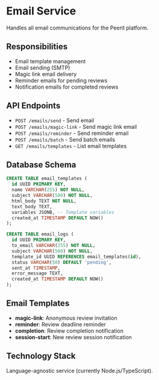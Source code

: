 # Email Service

Handles all email communications for the Peerit platform.

## Responsibilities

- Email template management
- Email sending (SMTP)
- Magic link email delivery
- Reminder emails for pending reviews
- Notification emails for completed reviews

## API Endpoints

- `POST /emails/send` - Send email
- `POST /emails/magic-link` - Send magic link email
- `POST /emails/reminder` - Send reminder email
- `POST /emails/batch` - Send batch emails
- `GET /emails/templates` - List email templates

## Database Schema

```sql
CREATE TABLE email_templates (
  id UUID PRIMARY KEY,
  name VARCHAR(255) NOT NULL,
  subject VARCHAR(500) NOT NULL,
  html_body TEXT NOT NULL,
  text_body TEXT,
  variables JSONB, -- Template variables
  created_at TIMESTAMP DEFAULT NOW()
);

CREATE TABLE email_logs (
  id UUID PRIMARY KEY,
  to_email VARCHAR(255) NOT NULL,
  subject VARCHAR(500) NOT NULL,
  template_id UUID REFERENCES email_templates(id),
  status VARCHAR(50) DEFAULT 'pending',
  sent_at TIMESTAMP,
  error_message TEXT,
  created_at TIMESTAMP DEFAULT NOW()
);
```

## Email Templates

- **magic-link**: Anonymous review invitation
- **reminder**: Review deadline reminder
- **completion**: Review completion notification
- **session-start**: New review session notification

## Technology Stack

Language-agnostic service (currently Node.js/TypeScript).
